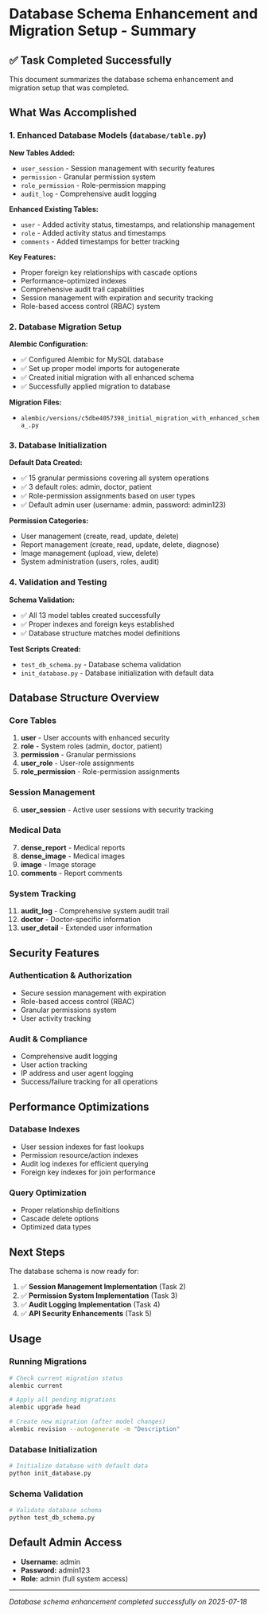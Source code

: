 # Database Schema Enhancement and Migration Setup - Summary

## ✅ Task Completed Successfully

This document summarizes the database schema enhancement and migration setup that was completed.

## What Was Accomplished

### 1. Enhanced Database Models (`database/table.py`)

**New Tables Added:**
- `user_session` - Session management with security features
- `permission` - Granular permission system
- `role_permission` - Role-permission mapping
- `audit_log` - Comprehensive audit logging

**Enhanced Existing Tables:**
- `user` - Added activity status, timestamps, and relationship management
- `role` - Added activity status and timestamps
- `comments` - Added timestamps for better tracking

**Key Features:**
- Proper foreign key relationships with cascade options
- Performance-optimized indexes
- Comprehensive audit trail capabilities
- Session management with expiration and security tracking
- Role-based access control (RBAC) system

### 2. Database Migration Setup

**Alembic Configuration:**
- ✅ Configured Alembic for MySQL database
- ✅ Set up proper model imports for autogenerate
- ✅ Created initial migration with all enhanced schema
- ✅ Successfully applied migration to database

**Migration Files:**
- `alembic/versions/c5dbe4057398_initial_migration_with_enhanced_schema_.py`

### 3. Database Initialization

**Default Data Created:**
- ✅ 15 granular permissions covering all system operations
- ✅ 3 default roles: admin, doctor, patient
- ✅ Role-permission assignments based on user types
- ✅ Default admin user (username: admin, password: admin123)

**Permission Categories:**
- User management (create, read, update, delete)
- Report management (create, read, update, delete, diagnose)
- Image management (upload, view, delete)
- System administration (users, roles, audit)

### 4. Validation and Testing

**Schema Validation:**
- ✅ All 13 model tables created successfully
- ✅ Proper indexes and foreign keys established
- ✅ Database structure matches model definitions

**Test Scripts Created:**
- `test_db_schema.py` - Database schema validation
- `init_database.py` - Database initialization with default data

## Database Structure Overview

### Core Tables
1. **user** - User accounts with enhanced security
2. **role** - System roles (admin, doctor, patient)
3. **permission** - Granular permissions
4. **user_role** - User-role assignments
5. **role_permission** - Role-permission assignments

### Session Management
6. **user_session** - Active user sessions with security tracking

### Medical Data
7. **dense_report** - Medical reports
8. **dense_image** - Medical images
9. **image** - Image storage
10. **comments** - Report comments

### System Tracking
11. **audit_log** - Comprehensive system audit trail
12. **doctor** - Doctor-specific information
13. **user_detail** - Extended user information

## Security Features

### Authentication & Authorization
- Secure session management with expiration
- Role-based access control (RBAC)
- Granular permissions system
- User activity tracking

### Audit & Compliance
- Comprehensive audit logging
- User action tracking
- IP address and user agent logging
- Success/failure tracking for all operations

## Performance Optimizations

### Database Indexes
- User session indexes for fast lookups
- Permission resource/action indexes
- Audit log indexes for efficient querying
- Foreign key indexes for join performance

### Query Optimization
- Proper relationship definitions
- Cascade delete options
- Optimized data types

## Next Steps

The database schema is now ready for:
1. ✅ **Session Management Implementation** (Task 2)
2. ✅ **Permission System Implementation** (Task 3)
3. ✅ **Audit Logging Implementation** (Task 4)
4. ✅ **API Security Enhancements** (Task 5)

## Usage

### Running Migrations
```bash
# Check current migration status
alembic current

# Apply all pending migrations
alembic upgrade head

# Create new migration (after model changes)
alembic revision --autogenerate -m "Description"
```

### Database Initialization
```bash
# Initialize database with default data
python init_database.py
```

### Schema Validation
```bash
# Validate database schema
python test_db_schema.py
```

## Default Admin Access
- **Username:** admin
- **Password:** admin123
- **Role:** admin (full system access)

---
*Database schema enhancement completed successfully on 2025-07-18*